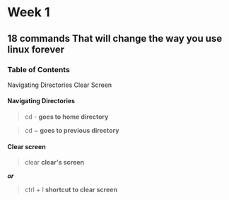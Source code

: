 # Week 1

## 18 commands That will change the way you use linux forever

### Table of Contents
Navigating Directories
Clear Screen

#### Navigating Directories

> cd -
**goes to home directory**

>cd ~
**goes to previous directory**

#### Clear screen

> clear
**clear's screen**

***or***

> ctrl + l
**shortcut to clear screen**

 


 

